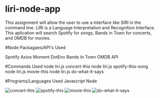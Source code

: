 # liri-node-app

This assignment will allow the user to use a interface like SIRI in the command line. LIRI is a Language Interpretation and Recognition Interface. This aplication will search Spotify for songs, Bands in Town for concerts, and OMDB for movies.

#Node Packagaes/API's Used

Spotify
Axios
Moment
DotEnv
Bands In Town
OMDB API

#Commands Used
node liri.js concert-this
node liri.js spotify-this-song
node liri.js movie-this
node liri.js do-what-it-says

#Programs/Languages Used
Javascript
Node


![concert-this](anish0913.github.com/repositoryimages/concert-this.png)
![spotify-this](anish0913.github.com/repository/images/spotify-this.png)
![movie-this](anish0913.github.com/repository/images/movie-this.png)
![do-what-it-says](anish0913.github.com/repository/images/do-what-it-says.png)